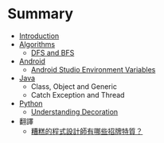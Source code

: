 # Summary

* [Introduction](README.md)
* [Algorithms](contents/algorithms.md)
   * [DFS and BFS](contents/dfs_and_bfs.md)
* [Android](contents/android.md)
   * [Android Studio Environment Variables](contents/android_studio_environment_variables.md)
* [Java](contents/java.md)
   * Class, Object and Generic
   * Catch Exception and Thread
* [Python](contents/python.md)
   * [Understanding Decoration](contents/understanding_decoration.md)
* 翻譯
   * [糟糕的程式設計師有哪些招牌特質？](content/zao_gao_de_cheng_shi_she_ji_shi_you_na_xie_zhao_pai_te_zhi_ff1f.md)

